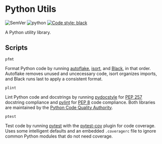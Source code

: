 # Python Utils

![SemVer](https://img.shields.io/badge/SemVer-0.1.0-blue.svg)
![python](https://img.shields.io/badge/python-3.8-blue.svg)
[![Code style: black](https://img.shields.io/badge/code%20style-black-000000.svg)](https://github.com/python/black)

A Python utility library.

## Scripts

`pfmt`

Format Python code by running [autoflake](https://github.com/myint/autoflake),
[isort](https://github.com/timothycrosley/isort), and
[Black](https://github.com/python/black), in that order. Autoflake removes unused and
uncecessary code, isort organizes imports, and Black runs last to apply a consistent
format.

`plint`

Lint Python code and docstrings by running [pydocstyle](https://github.com/PyCQA/pydocstyle)
for [PEP 257](https://www.python.org/dev/peps/pep-0257/) docstring compliance and
[pylint](https://github.com/PyCQA/pylint)
for [PEP 8](https://www.python.org/dev/peps/pep-0008/) code compliance. Both libraries
are maintained by the [Python Code Quality Authority](https://github.com/PyCQA).

`ptest`

Test code by running [pytest](https://github.com/pytest-dev/pytest) with the
[pytest-cov](https://github.com/pytest-dev/pytest-cov) plugin for code coverage. Uses
some intelligent defaults and an embedded `.coveragerc` file to ignore common Python
modules that do not need coverage.

